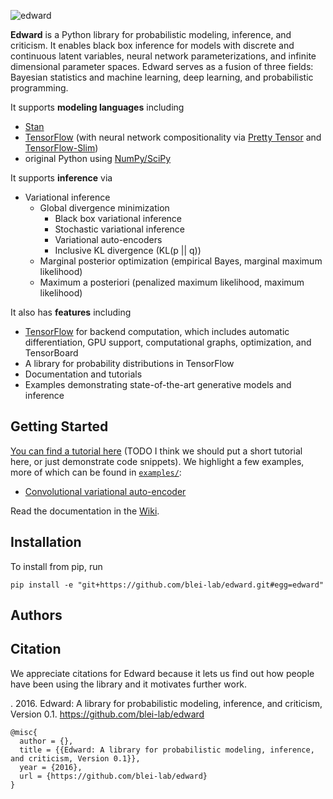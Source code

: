 ![edward](http://dustintran.com/img/blackbox_200.png)

__Edward__ is a Python library for probabilistic modeling, inference,
and criticism. It enables black box inference for models with discrete
and continuous latent variables, neural network parameterizations, and
infinite dimensional parameter spaces. Edward serves as a fusion of
three fields: Bayesian statistics and machine learning, deep learning,
and probabilistic programming.

It supports __modeling languages__ including

* [Stan](http://mc-stan.org)
* [TensorFlow](https://www.tensorflow.org) (with neural network compositionality via [Pretty Tensor](https://github.com/google/prettytensor) and [TensorFlow-Slim](https://github.com/tensorflow/models/blob/master/inception/inception/slim/README.md))
* original Python using [NumPy/SciPy](http://scipy.org/)

It supports __inference__ via

* Variational inference
  * Global divergence minimization
    * Black box variational inference
    * Stochastic variational inference
    * Variational auto-encoders
    * Inclusive KL divergence (KL(p || q))
  * Marginal posterior optimization (empirical Bayes, marginal maximum likelihood)
  * Maximum a posteriori (penalized maximum likelihood, maximum likelihood)

It also has __features__ including

* [TensorFlow](https://www.tensorflow.org) for backend computation, which includes automatic differentiation, GPU support, computational graphs, optimization, and TensorBoard
* A library for probability distributions in TensorFlow
* Documentation and tutorials
* Examples demonstrating state-of-the-art generative models and inference

## Getting Started

[You can find a tutorial here](https://github.com/blei-lab/edward/wiki/Tutorial) (TODO I think we should put a short tutorial here, or just demonstrate code snippets).
We highlight a few examples, more of which can be found in [`examples/`](examples/):

* [Convolutional variational auto-encoder](examples/convolutional_vae.py)

Read the documentation in the [Wiki](https://github.com/blei-lab/edward/wiki).

## Installation

To install from pip, run
```{bash}
pip install -e "git+https://github.com/blei-lab/edward.git#egg=edward"
```

## Authors

## Citation

We appreciate citations for Edward because it lets us find out how
people have been using the library and it motivates further work.

. 2016. Edward: A library for probabilistic modeling, inference, and criticism, Version 0.1. https://github.com/blei-lab/edward
```
@misc{
  author = {},
  title = {{Edward: A library for probabilistic modeling, inference, and criticism, Version 0.1}},
  year = {2016},
  url = {https://github.com/blei-lab/edward}
}
```
